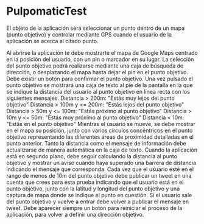 # PulpomaticTest

El objeto de la aplicación será seleccionar un punto dentro de un mapa (punto objetivo) y controlar mediante GPS cuando el usuario de la aplicación se acerca al citado punto.

Al abrirse la aplicación te debe mostrarte el mapa de Google Maps centrado en la posición del usuario, con un pin o marcador en su lugar.
La selección del punto objetivo podrá realizarse mediante una caja de búsqueda de dirección, o desplazando el mapa hasta dejar el pin en el punto objetivo.
Debe existir un botón para confirmar el punto objetivo.
Una vez pulsado el punto objetivo se mostrará una caja de texto al pie de la pantalla en la que se indique la distancia del usuario al punto objetivo en línea recta con los siguientes mensajes.
Distancia > 200m: "Estás muy lejos del punto objetivo"
Distancia > 100m y <= 200m: "Estás lejos del punto objetivo"
Distancia > 50m y <= 100m: "Estás próximo al punto objetivo"
Distancia > 10m y <= 50m: "Estás muy próximo al punto objetivo"
Distancia < 10m: "Estás en el punto objetivo" 
Mientras el usuario se mueve, se debe mostrar en el mapa su posición, junto con varios círculos concéntricos en el punto objetivo representando las diferentes áreas de proximidad detalladas en el punto anterior.
Tanto la distancia como el mensaje de información debe actualizarse de manera automática en la caja de texto.
Cuando la aplicación está en segundo plano, debe seguir calculando la distancia al punto objetivo y mostrar un aviso cuando haya superado una barrera de distancia indicando el mensaje que corresponda.
Cada vez que el usuario esté en el rango de menos de 10m del punto objetivo debe publicar un tweet en una cuenta que crees para esta prueba indicando que el usuario está en el punto objetivo, junto con la latitud y longitud del punto objetivo y una captura de mapa donde se indique el punto en cuestión. Si el usuario sale del punto objetivo y vuelve a entrar debe volver a publicar el mensaje en tweet.
Debe aparecer siempre un botón para reiniciar el proceso de la aplicación, para volver a definir una dirección objetivo.

